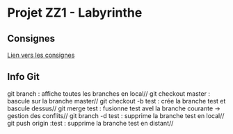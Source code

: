 # Projet ZZ1 - Labyrinthe

## Consignes
[Lien vers les consignes](https://perso.isima.fr/~yjdaniel/labyrinthe/projet-labyrinthe.html)


## Info Git

git branch  :  affiche toutes les branches en local//
git checkout master :  bascule sur la branche master//
git checkout -b test  :  crée la branche test et bascule dessus//
git merge test  :  fusionne test avel la branche courante -> gestion des conflits//
git branch -d test  :  supprime la branche test en local//
git push origin :test  : supprime la branche test en distant//


